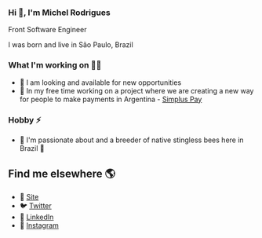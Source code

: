 ### Hi 👋, I'm Michel Rodrigues
Front Software Engineer

I was born and live in São Paulo, Brazil

### What I'm working on 👨‍💻
- 🫶 I am looking and available for new opportunities
- 🔭 In my free time working on a project where we are creating a new way for people to make payments in Argentina - [Simplus Pay](https://www.simpluspay.com/)

### Hobby ⚡
- 🐝 I'm passionate about and a breeder of native stingless bees here in Brazil 💌

## Find me elsewhere 🌎
- 🚀 [Site](https://www.michelrodrigues.net/)
- 🐦 [Twitter](https://twitter.com/sobreiramic)
- 💼 [LinkedIn](https://www.linkedin.com/in/michel-rodrigues-85a1bb58/)
- 📸 [Instagram](https://www.instagram.com/sobreirami/)

<!--
**sobreirami/sobreirami** is a ✨ _special_ ✨ repository because its `README.md` (this file) appears on your GitHub profile.

Here are some ideas to get you started:

- 🔭 I’m currently working on ...
- 🌱 I’m currently learning ...
- 👯 I’m looking to collaborate on ...
- 🤔 I’m looking for help with ...
- 💬 Ask me about ...
- 📫 How to reach me: ...
- 😄 Pronouns: ...
- ⚡ Fun fact: ...
-->
